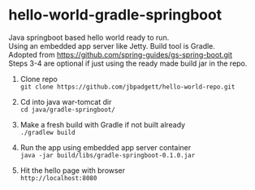 # hello-world-gradle-springboot

Java springboot based hello world ready to run.  
Using an embedded app server like Jetty.
Build tool is Gradle.  
Adopted from https://github.com/spring-guides/gs-spring-boot.git  
Steps 3-4 are optional if just using the ready made build jar in the repo.  


1. Clone repo  
```git clone https://github.com/jbpadgett/hello-world-repo.git```  

2. Cd into java war-tomcat dir  
```cd java/gradle-springboot/```  

3. Make a fresh build with Gradle if not built already  
```./gradlew build```  
 
4. Run the app using embedded app server container  
```java -jar build/libs/gradle-springboot-0.1.0.jar```  

5. Hit the hello page with browser  
```http://localhost:8080```  


